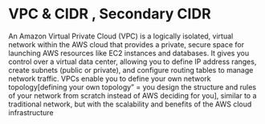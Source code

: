# VPC & CIDR , Secondary CIDR

An Amazon Virtual Private Cloud (VPC) is a logically isolated, virtual network within the AWS cloud that provides a private, secure space for launching AWS resources like EC2 instances and databases. It gives you control over a virtual data center, allowing you to define IP address ranges, create subnets (public or private), and configure routing tables to manage network traffic. VPCs enable you to define your own network topology[defining your own topology” = you design the structure and rules of your network from scratch instead of AWS deciding for you], similar to a traditional network, but with the scalability and benefits of the AWS cloud infrastructure